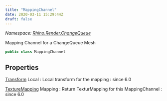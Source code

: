 ```yaml
---
title: "MappingChannel"
date: 2020-03-11 15:29:44Z
draft: false
---
```


*Namespace: [Rhino.Render.ChangeQueue](../)*

Mapping Channel for a ChangeQueue Mesh
```cs
public class MappingChannel
```
## Properties

[Transform](/rhinocommon/rhino/geometry/transform/) Local
: Local transform for the mapping
: since 6.0

[TextureMapping](/rhinocommon/rhino/render/texturemapping/) Mapping
: Return TexturMapping for this MappingChannel
: since 6.0
